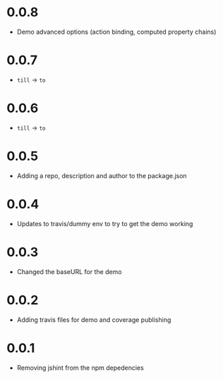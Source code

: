 # 0.0.8

* Demo advanced options (action binding, computed property chains)

# 0.0.7

* `till` -> `to`

# 0.0.6

* `till` -> `to`

# 0.0.5

* Adding a repo, description and author to the package.json

# 0.0.4

* Updates to travis/dummy env to try to get the demo working

# 0.0.3

* Changed the baseURL for the demo

# 0.0.2

* Adding travis files for demo and coverage publishing

# 0.0.1

* Removing jshint from the npm depedencies

